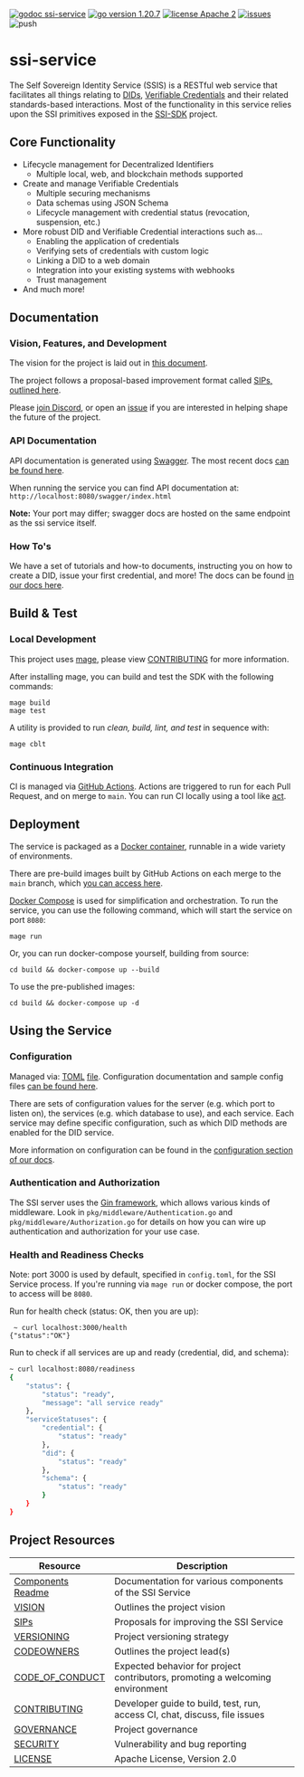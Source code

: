 [![godoc ssi-service](https://img.shields.io/badge/godoc-ssi--service-blue)](https://github.com/TBD54566975/ssi-service)
[![go version 1.20.7](https://img.shields.io/badge/go_version-1.20.7-brightgreen)](https://go.dev/)
[![license Apache 2](https://img.shields.io/badge/license-Apache%202-black)](https://github.com/TBD54566975/ssi-service/blob/main/LICENSE)
[![issues](https://img.shields.io/github/issues/TBD54566975/ssi-service)](https://github.com/TBD54566975/ssi-service/issues)
![push](https://github.com/TBD54566975/ssi-service/workflows/ssi-service-ci/badge.svg?branch=main&event=push)

# ssi-service

The Self Sovereign Identity Service (SSIS) is a RESTful web service that facilitates all things relating
to [DIDs](https://www.w3.org/TR/did-core/),
[Verifiable Credentials](https://www.w3.org/TR/vc-data-model) and their related standards-based interactions. Most of
the functionality in this service
relies upon the SSI primitives exposed in the [SSI-SDK](https://github.com/TBD54566975/ssi-sdk) project.

## Core Functionality

- Lifecycle management for Decentralized Identifiers
    - Multiple local, web, and blockchain methods supported
- Create and manage Verifiable Credentials
    - Multiple securing mechanisms
    - Data schemas using JSON Schema
    - Lifecycle management with credential status (revocation, suspension, etc.)
- More robust DID and Verifiable Credential interactions such as...
    - Enabling the application of credentials
    - Verifying sets of credentials with custom logic
    - Linking a DID to a web domain
    - Integration into your existing systems with webhooks
    - Trust management
- And much more!

## Documentation

### Vision, Features, and Development

The vision for the project is laid out in [this document](doc/service/vision.md).

The project follows a proposal-based improvement format called [SIPs, outlined here](sip/README.md).

Please [join Discord](https://discord.com/invite/tbd), or open an [issue](https://github.com/TBD54566975/ssi-service/issues) if you are interested in helping shape the future of the
project.

### API Documentation

API documentation is generated using [Swagger](https://swagger.io/). The most recent
docs [can be found here](doc/swagger.yaml).

When running the service you can find API documentation at: `http://localhost:8080/swagger/index.html`

**Note:** Your port may differ; swagger docs are hosted on the same endpoint as the ssi service itself.

### How To's

We have a set of tutorials and how-to documents, instructing you on how to create a DID, issue your first credential,
and more! The docs can be found [in our docs here](doc/README.md).

## Build & Test

### Local Development
This project uses [mage](https://magefile.org/), please
view [CONTRIBUTING](https://github.com/TBD54566975/ssi-service/blob/main/CONTRIBUTING.md) for more information.

After installing mage, you can build and test the SDK with the following commands:

```
mage build
mage test
```

A utility is provided to run _clean, build, lint, and test_ in sequence with:

```
mage cblt
```

### Continuous Integration

CI is managed via [GitHub Actions](https://github.com/TBD54566975/ssi-service/actions). Actions are triggered to run for
each Pull Request, and on merge to `main`.
You can run CI locally using a tool like [act](https://github.com/nektos/act).

## Deployment

The service is packaged as a [Docker container](https://www.docker.com/), runnable in a wide variety of
environments.

There are pre-build images built by GitHub Actions on each merge to the `main` branch,
which [you can access here](https://github.com/orgs/TBD54566975/packages?repo_name=ssi-service).

[Docker Compose](https://docs.docker.com/compose/) is used for simplification and orchestration. To run
the service, you can use the following command, which will start the service on port `8080`:

```shell
mage run
```

Or, you can run docker-compose yourself, building from source:

```shell
cd build && docker-compose up --build
```

To use the pre-published images:

```shell
cd build && docker-compose up -d
```

## Using the Service

### Configuration

Managed via:
[TOML](https://toml.io/en/) [file](config/dev.toml). Configuration documentation and sample config
files [can be found here](config/README.md).

There are sets of configuration values for the server (e.g. which port to listen on), the services (e.g. which database
to use),
and each service. Each service may define specific configuration, such as which DID methods are enabled for the DID
service.

More information on configuration can be found in the [configuration section of our docs](doc/README.md).

### Authentication and Authorization

The SSI server uses the [Gin framework](https://github.com/gin-gonic/gin), which allows various kinds of middleware.
Look in `pkg/middleware/Authentication.go` and `pkg/middleware/Authorization.go` for details on how you can wire up
authentication and authorization for your use case.

### Health and Readiness Checks

Note: port 3000 is used by default, specified in `config.toml`, for the SSI Service process. If you're running
via `mage run` or docker compose, the port to access will be `8080`.

Run for health check (status: OK, then you are up):

```shell
 ~ curl localhost:3000/health
{"status":"OK"}
```

Run to check if all services are up and ready (credential, did, and schema):

```bash
~ curl localhost:8080/readiness
{
    "status": {
        "status": "ready",
        "message": "all service ready"
    },
    "serviceStatuses": {
        "credential": {
            "status": "ready"
        },
        "did": {
            "status": "ready"
        },
        "schema": {
            "status": "ready"
        }
    }
}
```

## Project Resources

| Resource                                                                                   | Description                                                                   |
|--------------------------------------------------------------------------------------------|-------------------------------------------------------------------------------|
| [Components Readme](https://github.com/TBD54566975/ssi-service/blob/main/doc/README.md)    | Documentation for various components of the SSI Service                       |
| [VISION](https://github.com/TBD54566975/ssi-service/blob/main/doc/VISION.md)               | Outlines the project vision                                                   |
| [SIPs](sip/README.md)                                                                      | Proposals for improving the SSI Service                                       |
| [VERSIONING](https://github.com/TBD54566975/ssi-service/blob/main/doc/VERSIONING.md)       | Project versioning strategy                                                   |
| [CODEOWNERS](https://github.com/TBD54566975/ssi-service/blob/main/CODEOWNERS)              | Outlines the project lead(s)                                                  |
| [CODE_OF_CONDUCT](https://github.com/TBD54566975/ssi-service/blob/main/CODE_OF_CONDUCT.md) | Expected behavior for project contributors, promoting a welcoming environment |
| [CONTRIBUTING](https://github.com/TBD54566975/ssi-service/blob/main/CONTRIBUTING.md)       | Developer guide to build, test, run, access CI, chat, discuss, file issues    |
| [GOVERNANCE](https://github.com/TBD54566975/ssi-service/blob/main/GOVERNANCE.md)           | Project governance                                                            |
| [SECURITY](https://github.com/TBD54566975/ssi-service/blob/main/SECURITY.md)               | Vulnerability and bug reporting                                               |
| [LICENSE](https://github.com/TBD54566975/ssi-service/blob/main/LICENSE)                    | Apache License, Version 2.0                                                   |
